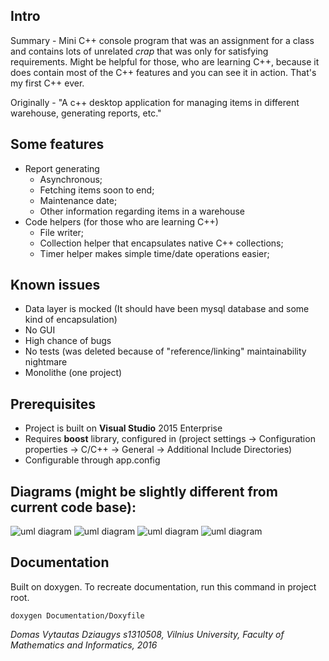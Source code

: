 ## Intro
Summary - Mini C++ console program that was an assignment for a class and contains lots of unrelated *crap* that was only for satisfying requirements.
Might be helpful for those, who are learning C++, because it does contain most of the C++ features and you can see it in action. That's my first C++ ever.

Originally - "A c++ desktop application for managing items in different warehouse, generating reports, etc."

## Some features
- Report generating
	- Asynchronous;
	- Fetching items soon to end;
	- Maintenance date;
	- Other information regarding items in a warehouse
- Code helpers (for those who are learning C++)
	- File writer;
	- Collection helper that encapsulates native C++ collections;
	- Timer helper makes simple time/date operations easier;
	
## Known issues
- Data layer is mocked (It should have been mysql database and some kind of encapsulation)
- No GUI
- High chance of bugs
- No tests (was deleted because of "reference/linking" maintainability nightmare
- Monolithe (one project)

## Prerequisites
- Project is built on **Visual Studio** 2015 Enterprise
- Requires **boost** library, configured in (project settings -> Configuration properties -> C/C++ -> General -> Additional Include Directories)
- Configurable through app.config

## Diagrams (might be slightly different from current code base):
![uml diagram](/../master/Cpp/UML.png)
![uml diagram](/../master/Cpp/GenerateReport_ActivityDiagram.png)
![uml diagram](/../master/Cpp/GenerateReport_SequenceDiagram.png)
![uml diagram](/../master/Cpp/UseCase.png)

## Documentation
Built on doxygen.
To recreate documentation, run this command in project root.
```
doxygen Documentation/Doxyfile
```

*Domas Vytautas Dziaugys s1310508, Vilnius University, Faculty of Mathematics and Informatics, 2016*
